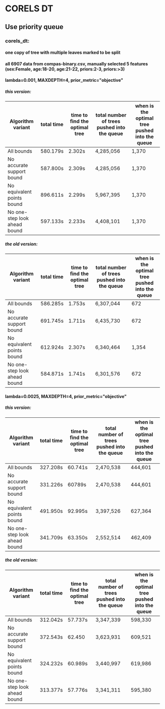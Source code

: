 # CORELS DT

## Use priority queue

### corels_dt:
#### one copy of tree with multiple leaves marked to be split 
#### all 6907 data from compas-binary.csv, manually selected 5 features (sex:Female, age:18-20, age:21-22, priors:2-3, priors:>3)

#### lambda=0.001, MAXDEPTH=4, prior_metric="objective"

##### this version:
Algorithm variant | total time | time to find the optimal tree | total number of trees pushed into the queue | when is the optimal tree pushed into the queue
  ------------- | ------------- | ------------- | -------------  | -------------
All bounds | 580.179s | 2.302s | 4,285,056 | 1,370
No accurate support bound | 587.800s | 2.309s | 4,285,056 | 1,370
No equivalent points bound | 896.611s | 2.299s | 5,967,395 | 1,370
No one-step look ahead bound | 597.133s | 2.233s | 4,408,101 | 1,370

##### the old version:
Algorithm variant | total time | time to find the optimal tree | total number of trees pushed into the queue | when is the optimal tree pushed into the queue
  ------------- | ------------- | ------------- | -------------  | -------------
All bounds | 586.285s | 1.753s | 6,307,044 | 672
No accurate support bound | 691.745s | 1.711s | 6,435,730 | 672
No equivalent points bound | 612.924s | 2.307s | 6,340,464 | 1,354
No one-step look ahead bound | 584.871s | 1.741s | 6,301,576 | 672


#### lambda=0.0025, MAXDEPTH=4, prior_metric="objective"

##### this version:
Algorithm variant | total time | time to find the optimal tree | total number of trees pushed into the queue | when is the optimal tree pushed into the queue
  ------------- | ------------- | ------------- | -------------  | -------------
All bounds | 327.208s | 60.741s | 2,470,538 | 444,601
No accurate support bound | 331.226s | 60789s | 2,470,538 | 444,601
No equivalent points bound | 491.950s | 92.995s | 3,397,526 | 627,364
No one-step look ahead bound | 341.709s | 63.350s | 2,552,514 | 462,409

##### the old version:
Algorithm variant | total time | time to find the optimal tree | total number of trees pushed into the queue | when is the optimal tree pushed into the queue
  ------------- | ------------- | ------------- | -------------  | -------------
All bounds | 312.042s | 57.737s | 3,347,339 | 598,330
No accurate support bound | 372.543s | 62.450 | 3,623,931 | 609,521
No equivalent points bound | 324.232s | 60.989s | 3,440,997 | 619,986
No one-step look ahead bound | 313.377s | 57.776s | 3,341,311 | 595,380
